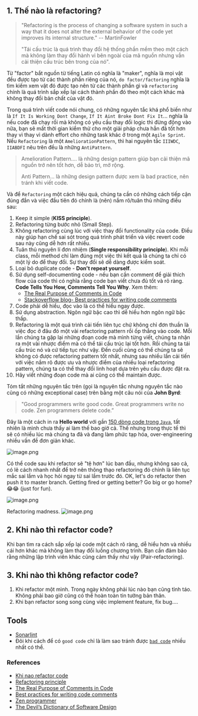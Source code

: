 ## 1. Thế nào là refactoring?
> "Refactoring is the process of changing a software system in such a way that it does not alter the external behavior of the code yet improves its internal structure." -- MartinFowler
> 
> "Tái cấu trúc là quá trình thay đổi hệ thống phần mềm theo một cách mà không làm thay đổi hành vi bên ngoài của mã nguồn nhưng vẫn cải thiện cấu trúc bên trong của nó". 

Từ "factor" bắt nguồn từ tiếng Latin có nghĩa là "maker", nghĩa là mọi vật đều được tạo từ các thành phần riêng của nó, `do factor/factoring` nghĩa là tìm kiếm xem vật đó được tạo nên từ các thành phần gì  và `refactoring` chính là quá trình sắp xếp lại cách thành phần đó theo một cách khác mà không thay đổi bản chất của vật đó. 

Trong quá trình viết code nói chung, có những nguyên tắc khá phổ biến như là `If It Is Working Dont Change`, `If It Aint Broke Dont Fix It`... nghĩa là nếu code đã chạy rồi mà không có yêu cầu thay đổi logic thì đừng động vào nữa, bạn sẽ mất thời gian kiểm thử cho một giải pháp chưa hẳn đã tốt hơn thay vì thay vì dành effort cho những task khác ở trong một `Agile Sprint`. 
Nếu `Refactoring` là một `AmeliorationPattern`, thì hai nguyên tắc `IIIWDC`, `IIABDFI` nêu trên đều là những `AntiPattern`.

> Amelioration Pattern.... là những design pattern giúp bạn cải thiện mã nguồn trở nên tốt hơn, dễ bảo trì, mở rộng.
> 
> Anti Pattern...  là những design pattern được xem là bad practice, nên tránh khi viết code.

Và để `Refactoring` một cách hiệu quả, chúng ta cần có những cách tiếp cận đúng đắn và việc đầu tiên đó chính là (nên) nắm rõ/tuân thủ những điều sau: 
1. Keep it simple (**KISS principle**).
2. Refactoring từng bước nhỏ (Small Step).
3. Không refactoring cùng lúc với việc thay đổi functionality của code. Điều này giúp hạn chế sai sót trong quá trình phát triển và việc revert code sau này cũng dễ hơn rất nhiều.
4. Tuân thủ nguyên lí đơn nhiệm (**Single responsibility principle**). Khi mỗi class, mỗi method chỉ làm đúng một việc thì kết quả là chúng ta chỉ có một lý do để thay đổi. Sự thay đổi sẽ dễ dàng được kiểm soát.
5. Loại bỏ duplicate code - **Don't repeat yourself**. 
6. Sử dụng self-documenting code - nếu bạn cần comment để giải thích flow của code thì có nghĩa rằng code bạn viết chưa đủ tốt và rõ ràng. **Code Tells You How, Comments Tell You Why**. Xem thêm:
    - [The Real Purpose of Comments in Code](https://www.cognizantsoftvision.com/blog/never-use-comments-in-code-because-it-should-speak-for-itself-right/)
    - [Stackoverflow blog- Best practices for writing code comments](https://stackoverflow.blog/2021/12/23/best-practices-for-writing-code-comments/)
7. Code phải dễ hiểu, đọc vào là có thể hiểu ngay được. 
8. Sử dụng abstraction. Ngôn ngữ bậc cao thì dễ hiểu hơn ngôn ngữ bậc thấp. 
9. Refactoring là một quá trình cải tiến liên tục chứ không chỉ đơn thuần là việc đọc ở đâu đó một vài refactoring pattern rồi ốp thẳng vào code. Mỗi lần chúng ta gặp lại những đoạn code mà mình từng viết, chúng ta nhận ra một vài nhược điểm mà có thể tái cấu trúc lại tốt hơn. Rồi chúng ta tái cấu trúc nó và cứ tiếp tục như vậy. Đến cuối cùng có thể chúng ta sẽ không có được refactoring pattern tốt nhất, nhưng sau nhiều lần cải tiến với việc nắm rõ được ưu và nhược điểm của nhiều loại refactoring pattern, chúng ta có thể  thay đổi linh hoạt dựa trên yêu cầu được đặt ra.
10. Hãy viết những đoạn code mà ai cũng có thể maintain được.

Tóm tắt những nguyên tắc trên (gọi là nguyên tắc nhưng nguyên tắc nào cũng có những exceptional case) trên bằng một câu nói của **John Byrd**:
> "Good programmers write good code. Great programmers write no code. Zen programmers delete code.”

Đây là một cách in ra **Hello world** với gần [150 dòng code trong `Java`](https://gist.github.com/lolzballs/2152bc0f31ee0286b722?fbclid=IwAR0pYJJhJ974fRCVKuj2bDTNCzCjUeuQfPWGV9BfhusojTZVrqP3vsUKl4Y), tất nhiên là mình chưa thấy ai làm thế bao giờ cả. Thế nhưng trong thực tế thì sẽ có nhiều lúc mà chúng ta đã và đang làm phức tạp hóa, over-engineering nhiều vấn đề đơn giản khác.


![image.png](https://images.viblo.asia/2127ed50-ac34-4a64-8eed-ada86f9596ea.png)

Có thể code sau khi refactor sẽ "tệ hơn" lúc ban đầu, nhưng không sao cả, có lẽ cách nhanh nhất để trở nên thông thạo refactoring đó chính là liên tục mắc sai lầm và học hỏi ngay từ sai lầm trước đó. OK, let's do refactor then push it to master branch. Getting fired or getting better? Go big or go home? 😂😂 (just for fun).

![image.png](https://i.imgur.com/GG3Y0gV.gif)

Refactoring madness.
![image.png](https://images.viblo.asia/51871d6a-9e5a-447f-b023-cdd50e7c9fae.png)

## 2. Khi nào thì refactor code?
Khi bạn tìm ra cách sắp xếp lại code một cách rõ ràng, dễ hiểu hơn và nhiều cái hơn khác mà không làm thay đổi luồng chương trình. Bạn cần đảm bảo rằng những lập trình viên khác cũng cảm thấy như vậy (Pair-refactoring).
## 3. Khi nào thì không refactor code?
1. Khi refactor một mình. Trong ngày không phải lúc nào bạn cũng tỉnh táo. Không phải bao giờ cũng có thể hoàn toàn tin tưởng bản thân.
2. Khi bạn refactor song song cùng việc implement feature, fix bug....

## Tools
- [Sonarlint](https://plugins.jetbrains.com/plugin/7973-sonarlint)
- Đôi khi cách để có `good code` chỉ là làm sao tránh được [`bad code`](https://rules.sonarsource.com/java/RSPEC-5869) nhiều nhất có thể.
### References
- [Khi nao refactor code](https://viblo.asia/p/khi-nao-refactor-khi-nao-code-1VgZv0dO5Aw)
- [Refactoring principle](https://myadventuresincoding.wordpress.com/2010/07/03/refactoring-principles/)
- [The Real Purpose of Comments in Code](https://www.cognizantsoftvision.com/blog/never-use-comments-in-code-because-it-should-speak-for-itself-right/)
- [Best practices for writing code comments](https://stackoverflow.blog/2021/12/23/best-practices-for-writing-code-comments/)
- [Zen programmer](https://www.zenprogrammer.org/en/10-rules-of-a-zen-programmer.html)
- [The Devil’s Dictionary of Software Design](https://medium.com/young-coder/the-devils-dictionary-of-software-design-8f4fab207808)